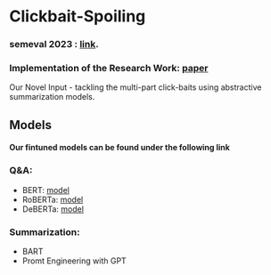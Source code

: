 # Clickbait-Spoiling


### semeval 2023 : [link](https://pan.webis.de/semeval23/pan23-web/clickbait-challenge.html).


### Implementation of the Research Work: [paper](https://aclanthology.org/2022.acl-long.484.pdf)


 Our Novel Input - tackling the multi-part click-baits using abstractive summarization models.


## Models 
#### Our fintuned models can be found under the following link  
### Q&A:
- BERT: [model](https://drive.google.com/file/d/1BA4DpqpJtgJZPNkw5_w0__uPuyjZV5gQ/view?usp=share_link)
- RoBERTa: [model](https://drive.google.com/file/d/1RDMBrVld4909DyM0Cs8gcazjUAfPZCFF/view?usp=share_link)
- DeBERTa: [model](https://drive.google.com/file/d/1xJK-r6Z7Zubm1o8CCkFUKan3U-Q1CVkt/view?usp=share_link)


### Summarization:
- BART
- Promt Engineering with GPT

